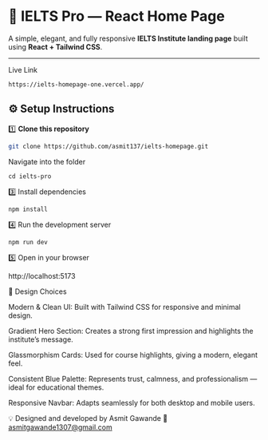 # 🏫 IELTS Pro — React Home Page

A simple, elegant, and fully responsive **IELTS Institute landing page** built using **React + Tailwind CSS**.

---
Live Link
```
https://ielts-homepage-one.vercel.app/
```

## ⚙️ Setup Instructions

1️⃣ **Clone this repository**
```bash
git clone https://github.com/asmit137/ielts-homepage.git
```
Navigate into the folder
```
cd ielts-pro
```

3️⃣ Install dependencies
```
npm install
```

4️⃣ Run the development server
```
npm run dev

```
5️⃣ Open in your browser

http://localhost:5173

🎨 Design Choices

Modern & Clean UI: Built with Tailwind CSS for responsive and minimal design.

Gradient Hero Section: Creates a strong first impression and highlights the institute’s message.

Glassmorphism Cards: Used for course highlights, giving a modern, elegant feel.

Consistent Blue Palette: Represents trust, calmness, and professionalism — ideal for educational themes.

Responsive Navbar: Adapts seamlessly for both desktop and mobile users.

💡 Designed and developed by Asmit Gawande
📧 asmitgawande1307@gmail.com
